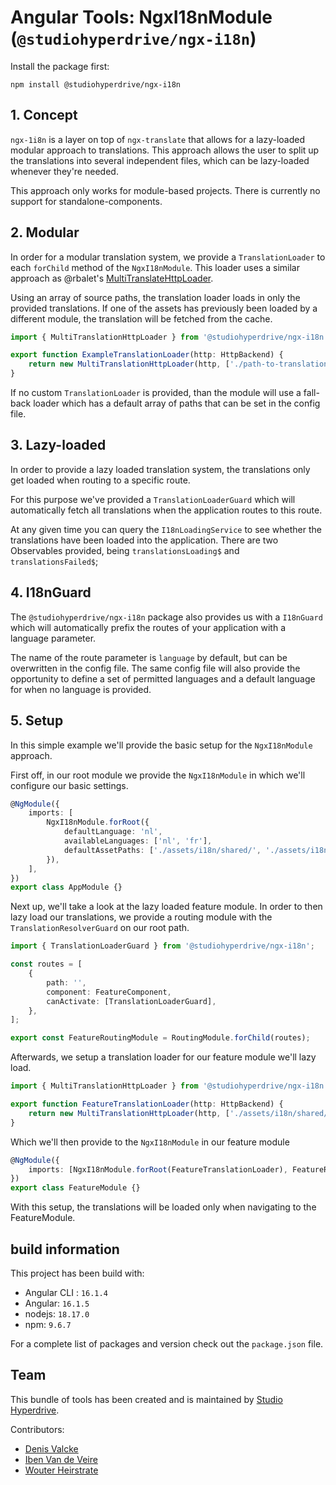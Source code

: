 # Angular Tools: NgxI18nModule (`@studiohyperdrive/ngx-i18n`)

Install the package first:

```shell
npm install @studiohyperdrive/ngx-i18n
```

## 1. Concept

`ngx-1i8n` is a layer on top of `ngx-translate` that allows for a lazy-loaded modular approach to translations. This approach allows the user to split up the translations into several independent files, which can be lazy-loaded whenever they're needed.

This approach only works for module-based projects. There is currently no support for standalone-components.

## 2. Modular

In order for a modular translation system, we provide a `TranslationLoader` to each `forChild` method of the `NgxI18nModule`. This loader uses a similar approach as @rbalet's [MultiTranslateHttpLoader](https://github.com/rbalet/ngx-translate-multi-http-loader).

Using an array of source paths, the translation loader loads in only the provided translations. If one of the assets has previously been loaded by a different module, the translation will be fetched from the cache.

```ts
import { MultiTranslationHttpLoader } from '@studiohyperdrive/ngx-i18n';

export function ExampleTranslationLoader(http: HttpBackend) {
	return new MultiTranslationHttpLoader(http, ['./path-to-translation/']);
}
```

If no custom `TranslationLoader` is provided, than the module will use a fall-back loader which has a default array of paths that can be set in the config file.

## 3. Lazy-loaded

In order to provide a lazy loaded translation system, the translations only get loaded when routing to a specific route.

For this purpose we've provided a `TranslationLoaderGuard` which will automatically fetch all translations when the application routes to this route.

At any given time you can query the `I18nLoadingService` to see whether the translations have been loaded into the application. There are two Observables provided, being `translationsLoading$` and `translationsFailed$`;

## 4. I18nGuard

The `@studiohyperdrive/ngx-i18n` package also provides us with a `I18nGuard` which will automatically prefix the routes of your application with a language parameter.

The name of the route parameter is `language` by default, but can be overwritten in the config file. The same config file will also provide the opportunity to define a set of permitted languages and a default language for when no language is provided.

## 5. Setup

In this simple example we'll provide the basic setup for the `NgxI18nModule` approach.

First off, in our root module we provide the `NgxI18nModule` in which we'll configure our basic settings.

```ts
@NgModule({
	imports: [
		NgxI18nModule.forRoot({
			defaultLanguage: 'nl',
			availableLanguages: ['nl', 'fr'],
			defaultAssetPaths: ['./assets/i18n/shared/', './assets/i18n/ui/'],
		}),
	],
})
export class AppModule {}
```

Next up, we'll take a look at the lazy loaded feature module. In order to then lazy load our translations, we provide a routing module with the `TranslationResolverGuard` on our root path.

```ts
import { TranslationLoaderGuard } from '@studiohyperdrive/ngx-i18n';

const routes = [
	{
		path: '',
		component: FeatureComponent,
		canActivate: [TranslationLoaderGuard],
	},
];

export const FeatureRoutingModule = RoutingModule.forChild(routes);
```

Afterwards, we setup a translation loader for our feature module we'll lazy load.

```ts
import { MultiTranslationHttpLoader } from '@studiohyperdrive/ngx-i18n';

export function FeatureTranslationLoader(http: HttpBackend) {
	return new MultiTranslationHttpLoader(http, ['./assets/i18n/shared/', './assets/i18n/feature']);
}
```

Which we'll then provide to the `NgxI18nModule` in our feature module

```ts
@NgModule({
	imports: [NgxI18nModule.forRoot(FeatureTranslationLoader), FeatureRoutingModule],
})
export class FeatureModule {}
```

With this setup, the translations will be loaded only when navigating to the FeatureModule.

## build information

This project has been build with:

-   Angular CLI : `16.1.4`
-   Angular: `16.1.5`
-   nodejs: `18.17.0`
-   npm: `9.6.7`

For a complete list of packages and version check out the `package.json` file.

## Team

This bundle of tools has been created and is maintained by [Studio Hyperdrive](https://studiohyperdrive.be).

Contributors:

-   [Denis Valcke](https://github.com/DenisValcke)
-   [Iben Van de Veire](https://github.com/IbenTesara)
-   [Wouter Heirstrate](https://github.com/WHeirstrate)
